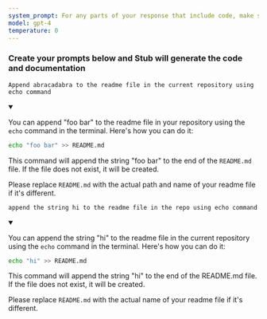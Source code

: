 ```yaml
---
system_prompt: For any parts of your response that include code, make sure to include the filename along with the backtick and the code snippets. For any environment variables, use stubuser and stubpassword as the login. For any commands, auto confirm any prompts on stdin. 
model: gpt-4
temperature: 0
---
```




### Create your prompts below and Stub will generate the code and documentation










```stub
Append abracadabra to the readme file in the current repository using echo command
```







<details open id="a4527b035174bd2b4e393f2ed2f3bcd7">
<summary></summary>

You can append "foo bar" to the readme file in your repository using the `echo` command in the terminal. Here's how you can do it:

```bash
echo "foo bar" >> README.md
```

This command will append the string "foo bar" to the end of the `README.md` file. If the file does not exist, it will be created. 

Please replace `README.md` with the actual path and name of your readme file if it's different.
</details>



```stub
append the string hi to the readme file in the repo using echo command
```

<details open id="0d34beda82c4c64ac65b33b3b5b12a4d">
<summary></summary>

You can append the string "hi" to the readme file in the current repository using the `echo` command in the terminal. Here's how you can do it:

```bash
echo "hi" >> README.md
```

This command will append the string "hi" to the end of the README.md file. If the file does not exist, it will be created. 

Please replace `README.md` with the actual name of your readme file if it's different.
</details>


